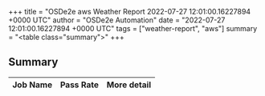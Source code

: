 +++
title = "OSDe2e aws Weather Report 2022-07-27 12:01:00.16227894 +0000 UTC"
author = "OSDe2e Automation"
date = "2022-07-27 12:01:00.16227894 +0000 UTC"
tags = ["weather-report", "aws"]
summary = "<table class=\"summary\"></table>"
+++
## Summary

| Job Name | Pass Rate | More detail |
|----------|-----------|-------------|




